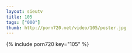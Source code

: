 ```yaml
--- 
layout: sieutv
title: 105
tags: ["000"]
thumb: http://porn720.net/video/105/poster.jpg
---
```

{% include porn720 key="105" %} 
